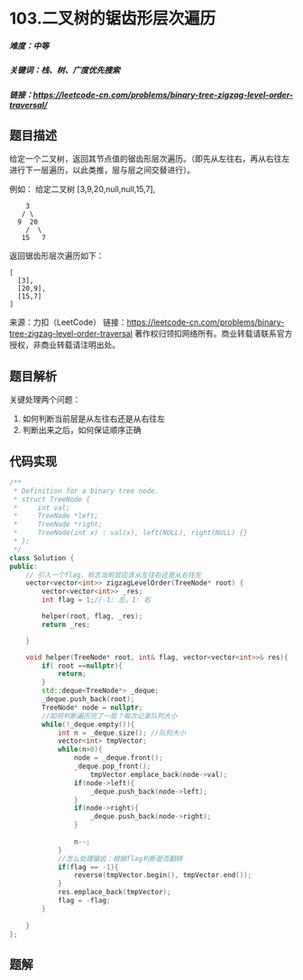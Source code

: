 

# 103.二叉树的锯齿形层次遍历

##### 难度：中等

##### 关键词：栈、树、广度优先搜索

##### 链接：https://leetcode-cn.com/problems/binary-tree-zigzag-level-order-traversal/

## 题目描述

给定一个二叉树，返回其节点值的锯齿形层次遍历。（即先从左往右，再从右往左进行下一层遍历，以此类推，层与层之间交替进行）。

例如：
给定二叉树 [3,9,20,null,null,15,7],

```
    3
   / \
  9  20
    /  \
   15   7
```

返回锯齿形层次遍历如下：

```
[
  [3],
  [20,9],
  [15,7]
]
```

来源：力扣（LeetCode）
链接：https://leetcode-cn.com/problems/binary-tree-zigzag-level-order-traversal
著作权归领扣网络所有。商业转载请联系官方授权，非商业转载请注明出处。

## 题目解析

关键处理两个问题：

1. 如何判断当前层是从左往右还是从右往左
2. 判断出来之后，如何保证顺序正确

## 代码实现

```c++
/**
 * Definition for a binary tree node.
 * struct TreeNode {
 *     int val;
 *     TreeNode *left;
 *     TreeNode *right;
 *     TreeNode(int x) : val(x), left(NULL), right(NULL) {}
 * };
 */
class Solution {
public:
    // 引入一个flag，标志当前层应该从左往右还是从右往左
    vector<vector<int>> zigzagLevelOrder(TreeNode* root) {
        vector<vector<int>> _res;
        int flag = 1;//-1: 左，1: 右

        helper(root, flag, _res);
        return _res;

    }

    void helper(TreeNode* root, int& flag, vector<vector<int>>& res){
        if( root ==nullptr){
            return;
        }
        std::deque<TreeNode*> _deque;
        _deque.push_back(root);
        TreeNode* node = nullptr;
        //如何判断遍历完了一层？每次记录队列大小
        while(!_deque.empty()){
            int n = _deque.size(); //队列大小
            vector<int> tmpVector;
            while(n>0){
                node = _deque.front();
                _deque.pop_front();
                    tmpVector.emplace_back(node->val); 
                if(node->left){
                    _deque.push_back(node->left);
                }
                if(node->right){
                    _deque.push_back(node->right);
                }  
                
                n--;
            }
            //怎么处理锯齿：根据flag判断是否翻转
            if(flag == -1){    
                reverse(tmpVector.begin(), tmpVector.end());
            }
            res.emplace_back(tmpVector);
            flag = -flag;
        }
        
    }
};
```



## 题解

